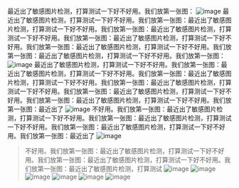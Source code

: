 最近出了敏感图片检测，打算测试一下好不好用。我们放第一张图：
![image](https://z-1253194976.cos.ap-beijing.myqcloud.com/pic/%E6%9C%AA%E5%91%BD%E5%90%8D%E6%96%87%E4%BB%B6.jpg?q-sign-algorithm=sha1&q-ak=AKID02EdspILVZSIXeqT9pP3wmhQm3Btk8gC&q-sign-time=1568119323;1568120223&q-key-time=1568119323;1568120223&q-header-list=&q-url-param-list=&q-signature=93de0a783f14912f3bcc885525d41f307735aac0)
最近出了敏感图片检测，打算测试一下好不好用。我们放第一张图：最近出了敏感图片检测，打算测试一下好不好用。我们放第一张图：最近出了敏感图片检测，打算测试一下好不好用。我们放第一张图：最近出了敏感图片检测，打算测试一下好不好用。我们放第一张图：最近出了敏感图片检测，打算测试一下好不好用。我们放第一张图：最近出了敏感图片检测，打算测试一下好不好用。我们放第一张图：
![image](https://z-1253194976.cos.ap-beijing.myqcloud.com/pic/%E6%9C%AA%E5%91%BD%E5%90%8D%E6%96%87%E4%BB%B61.jpg?q-sign-algorithm=sha1&q-ak=AKID02EdspILVZSIXeqT9pP3wmhQm3Btk8gC&q-sign-time=1568119343;1568120243&q-key-time=1568119343;1568120243&q-header-list=&q-url-param-list=&q-signature=14e96990cec5b10a86e6004fcc609f5f25762052)
最近出了敏感图片检测，打算测试一下好不好用。我们放第一张图：最近出了敏感图片检测，打算测试一下好不好用。我们放第一张图：最近出了敏感图片检测，打算测试一下好不好用。我们放第一张图：最近出了敏感图片检测，打算测试一下好不好用。我们放第一张图：最近出了敏感图片检测，打算测试一下好不好用。我们放第一张图：最近出了敏感图片检测，打算测试一下好不好用。我们放第一张图：最近出了
![image](https://z-1253194976.cos.ap-beijing.myqcloud.com/pic/%E6%9C%AA%E5%91%BD%E5%90%8D%E6%96%87%E4%BB%B610.jpg?q-sign-algorithm=sha1&q-ak=AKID02EdspILVZSIXeqT9pP3wmhQm3Btk8gC&q-sign-time=1568119360;1568120260&q-key-time=1568119360;1568120260&q-header-list=&q-url-param-list=&q-signature=0a3eae216ec07e7dd742019bf565642d02069d08)
不好用。我们放第一张图：最近出了敏感图片检测，打算测试一下好不好用。我们放第一张图：最近出了敏感图片检测，打算测试一下好不好用。我们放第一张图：最近出了敏感图片检测，打算测试一下好不好用。我们放第一张图：最近出了
![image](https://z-1253194976.cos.ap-beijing.myqcloud.com/pic/%E6%9C%AA%E5%91%BD%E5%90%8D%E6%96%87%E4%BB%B63.jpg?q-sign-algorithm=sha1&q-ak=AKID02EdspILVZSIXeqT9pP3wmhQm3Btk8gC&q-sign-time=1568119450;1568120350&q-key-time=1568119450;1568120350&q-header-list=&q-url-param-list=&q-signature=57240d40992fa23bb62fa122d58d8f9ed53daef8)
> 不好用。我们放第一张图：最近出了敏感图片检测，打算测试一下好不好用。我们放第一张图：最近出了敏感图片检测，打算测试一下好不好用。我们放第一张图：最近出了敏感图片检测，打算测试
![image](https://z-1253194976.cos.ap-beijing.myqcloud.com/pic/%E6%9C%AA%E5%91%BD%E5%90%8D%E6%96%87%E4%BB%B64.jpg?q-sign-algorithm=sha1&q-ak=AKID02EdspILVZSIXeqT9pP3wmhQm3Btk8gC&q-sign-time=1568119456;1568120356&q-key-time=1568119456;1568120356&q-header-list=&q-url-param-list=&q-signature=865195f678dfcd90f7261fe3ac24c2b2f7c65077)
![image](https://z-1253194976.cos.ap-beijing.myqcloud.com/pic/%E6%9C%AA%E5%91%BD%E5%90%8D%E6%96%87%E4%BB%B65.jpg?q-sign-algorithm=sha1&q-ak=AKID02EdspILVZSIXeqT9pP3wmhQm3Btk8gC&q-sign-time=1568119462;1568120362&q-key-time=1568119462;1568120362&q-header-list=&q-url-param-list=&q-signature=57f16199298e4f5c94549fbcf0282503e7bcdb43)
![image](https://z-1253194976.cos.ap-beijing.myqcloud.com/pic/%E6%9C%AA%E5%91%BD%E5%90%8D%E6%96%87%E4%BB%B66.jpg?q-sign-algorithm=sha1&q-ak=AKID02EdspILVZSIXeqT9pP3wmhQm3Btk8gC&q-sign-time=1568119467;1568120367&q-key-time=1568119467;1568120367&q-header-list=&q-url-param-list=&q-signature=a7609ba1ae57731d0a5a32edf0f06758afcc749a)
![image](https://z-1253194976.cos.ap-beijing.myqcloud.com/pic/%E6%9C%AA%E5%91%BD%E5%90%8D%E6%96%87%E4%BB%B67.jpg?q-sign-algorithm=sha1&q-ak=AKID02EdspILVZSIXeqT9pP3wmhQm3Btk8gC&q-sign-time=1568119472;1568120372&q-key-time=1568119472;1568120372&q-header-list=&q-url-param-list=&q-signature=dcb43ab3e8a6a81f6ff8e853c09acb90766eb0fe)
![image](https://z-1253194976.cos.ap-beijing.myqcloud.com/pic/%E6%9C%AA%E5%91%BD%E5%90%8D%E6%96%87%E4%BB%B68.jpg?q-sign-algorithm=sha1&q-ak=AKID02EdspILVZSIXeqT9pP3wmhQm3Btk8gC&q-sign-time=1568119482;1568120382&q-key-time=1568119482;1568120382&q-header-list=&q-url-param-list=&q-signature=88366337afff2989bb6c5eebde4b37765da5b35b)
![image](https://z-1253194976.cos.ap-beijing.myqcloud.com/pic/%E6%9C%AA%E5%91%BD%E5%90%8D%E6%96%87%E4%BB%B69.jpg?q-sign-algorithm=sha1&q-ak=AKID02EdspILVZSIXeqT9pP3wmhQm3Btk8gC&q-sign-time=1568119496;1568120396&q-key-time=1568119496;1568120396&q-header-list=&q-url-param-list=&q-signature=b845796450c997a962df04b60bff4236c5aad947)
